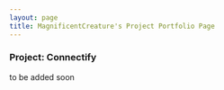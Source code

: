 ```yaml
---
layout: page
title: MagnificentCreature's Project Portfolio Page
---
```


### Project: Connectify

to be added soon
